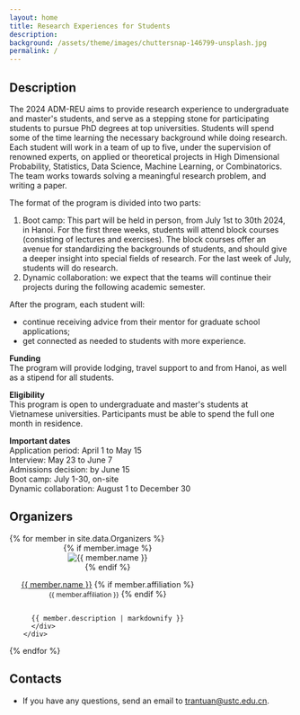 ```yaml
---
layout: home
title: Research Experiences for Students
description: 
background: /assets/theme/images/chuttersnap-146799-unsplash.jpg
permalink: /
---
```

## Description 

<p>
The 2024 ADM-REU aims to provide research experience to undergraduate and master's students, and serve as a
stepping stone for participating students to pursue PhD degrees at top universities. Students will spend
some of the time learning the necessary background while doing research. Each student will work in a
team of up to five, under the supervision of renowned experts, on applied or theoretical projects in High
Dimensional Probability, Statistics, Data Science, Machine Learning, or Combinatorics. The team works
towards solving a meaningful research problem, and writing a paper.
</p>  
The format of the program is divided into two parts:
<ol>
  <li>
Boot camp: This part will be held in person, from July 1st to 30th 2024, in Hanoi. For the first
three weeks, students will attend block courses (consisting of lectures and exercises). The block
courses offer an avenue for standardizing the backgrounds of students, and should give a deeper
insight into special fields of research. For the last week of July, students will do research.</li>
  <li>
Dynamic collaboration: we expect that the teams will continue their projects during the
following academic semester.</li>
</ol>
After the program, each student will:
<ul>
  <li>
    continue receiving advice from their mentor for graduate school applications;</li>
  <li>
    get connected as needed to students with more experience.</li>
</ul>

<b>Funding</b> <br>
The program will provide lodging, travel support to and from Hanoi, as well as a stipend for all students.<br>

<b>Eligibility</b> <br>
This program is open to undergraduate and master's students at Vietnamese universities. Participants must be able to spend the full one month in residence.

<b>Important dates</b> <br>
Application period: April 1 to May 15 <br>
Interview: May 23 to June 7 <br>
Admissions decision: by June 15 <br>
Boot camp: July 1-30, on-site <br>
Dynamic collaboration: August 1 to December 30

## Organizers
<div class="row cards mt-4">
{% for member in site.data.Organizers %}
  <div class="d-flex team-member col-md-6" style="justify-content: center;">
    <div class="flex-shrink-0 me-3" style="width: 350px;">
      <div style="position: relative;display: flex;justify-content: center;flex-wrap: wrap;flex-direction: column;align-items: center;">
        {% if member.image %}
        <img src="{{ member.image | relative_url }}" alt="{{ member.name }}">
      {% endif %}
        <p id="{{ member.name | strip | url_encode }}" style="text-align: center;">
        <a href="{{ member.homepage }}">{{ member.name }}</a>
        {% if member.affiliation %}
          <br><small class="text-muted">{{ member.affiliation }}</small>
        {% endif %}
      </p>

      {{ member.description | markdownify }}  
      </div>
    </div>
    
  </div>
{% endfor %}
</div>

## Contacts
- If you have any questions, send an email to <a href="mailto:trantuan@ustc.edu.cn">trantuan@ustc.edu.cn</a>.
